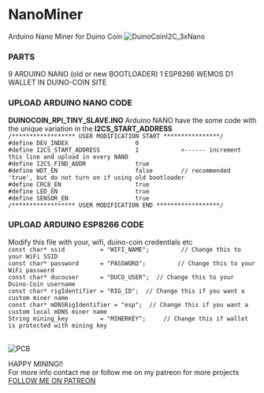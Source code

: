 # NanoMiner
Arduino Nano Miner for Duino Coin
![DuinoCoinI2C_3xNano](https://github.com/Swisusto/NanoMiner/assets/62308320/aea5d9ee-71ad-413c-aa11-4e044f7179e6)


<h3>PARTS</h3>
9 ARDUINO NANO (old or new BOOTLOADER)
1 ESP8266 WEMOS D1
WALLET IN DUINO-COIN SITE 


<h3>UPLOAD ARDUINO NANO CODE</h3>
<b>DUINOCOIN_RPI_TINY_SLAVE.INO</b>
Arduino NANO have the some code with the unique variation in the <b>I2CS_START_ADDRESS</b>
<code>
/****************** USER MODIFICATION START ****************/
#define DEV_INDEX                   0
#define I2CS_START_ADDRESS          1            <------ increment this line and upload in every NANO
#define I2CS_FIND_ADDR              true
#define WDT_EN                      false        // recommended 'true', but do not turn on if using old bootloader
#define CRC8_EN                     true
#define LED_EN                      true
#define SENSOR_EN                   true
/****************** USER MODIFICATION END ******************/
</code>

<h3>UPLOAD ARDUINO ESP8266 CODE</h3>
Modify this file with your, wifi, duino-coin credentials etc
<code>
const char* ssid          = "WIFI_NAME";         // Change this to your WiFi SSID
const char* password      = "PASSWORD";         // Change this to your WiFi password
const char* ducouser      = "DUCO_USER";  // Change this to your Duino-Coin username
const char* rigIdentifier = "RIG_ID";  // Change this if you want a custom miner name
const char* mDNSRigIdentifier = "esp";  // Change this if you want a custom local mDNS miner name
String mining_key         = "MINERKEY";     // Change this if wallet is protected with mining key
</code>
<br>

![PCB](https://github.com/Swisusto/NanoMiner/assets/62308320/3abdb15b-1674-4a4f-9b9c-79fa91f1458d)

HAPPY MINING!!
<br>
For more info contact me or follow me on my patreon for more projects
<br>
<a href="https://www.patreon.com/LASERandCNC">FOLLOW ME ON PATREON



